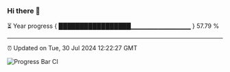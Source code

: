### Hi there 👋

⏳ Year progress { █████████████████▁▁▁▁▁▁▁▁▁▁▁▁▁ } 57.79 %

---

⏰ Updated on Tue, 30 Jul 2024 12:22:27 GMT

![Progress Bar CI](https://github.com/liununu/liununu/workflows/Progress%20Bar%20CI/badge.svg)
